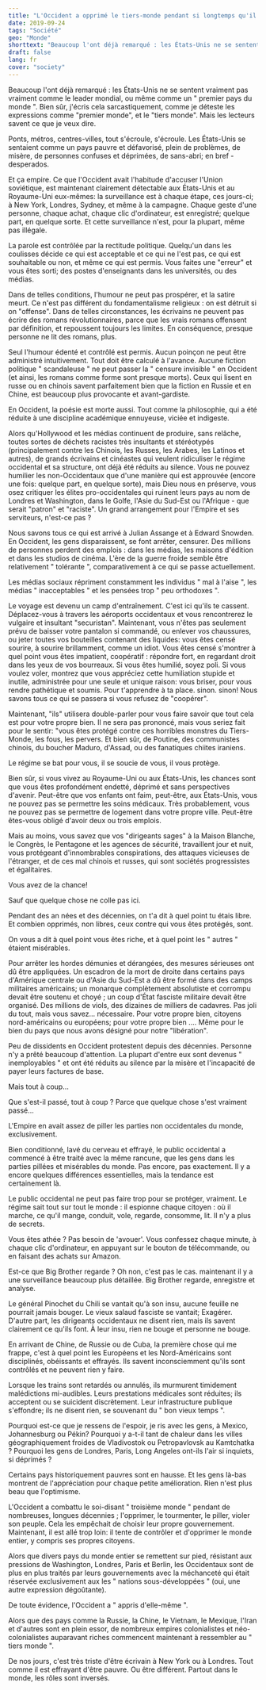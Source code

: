 ```yaml
---
title: "L'Occident a opprimé le tiers-monde pendant si longtemps qu'il est devenu le tiers-monde lui-même"
date: 2019-09-24
tags: "Société"
geo: "Monde"
shorttext: "Beaucoup l'ont déjà remarqué : les États-Unis ne se sentent vraiment pas vraiment comme le leader mondial, ou même comme un 'premier pays du monde'"
draft: false
lang: fr
cover: "society"
---
```


Beaucoup l'ont déjà remarqué : les États-Unis ne se sentent vraiment pas vraiment comme le leader mondial, ou même comme un " premier pays du monde ". Bien sûr, j'écris cela sarcastiquement, comme je déteste les expressions comme "premier monde", et le "tiers monde". Mais les lecteurs savent ce que je veux dire.

Ponts, métros, centres-villes, tout s'écroule, s'écroule. Les États-Unis se sentaient comme un pays pauvre et défavorisé, plein de problèmes, de misère, de personnes confuses et déprimées, de sans-abri; en bref - desperados.

Et ça empire. Ce que l'Occident avait l'habitude d'accuser l'Union soviétique, est maintenant clairement détectable aux États-Unis et au Royaume-Uni eux-mêmes: la surveillance est à chaque étape, ces jours-ci; à New York, Londres, Sydney, et même à la campagne. Chaque geste d'une personne, chaque achat, chaque clic d'ordinateur, est enregistré; quelque part, en quelque sorte. Et cette surveillance n'est, pour la plupart, même pas illégale.

La parole est contrôlée par la rectitude politique. Quelqu'un dans les coulisses décide ce qui est acceptable et ce qui ne l'est pas, ce qui est souhaitable ou non, et même ce qui est permis. Vous faites une "erreur" et vous êtes sorti; des postes d'enseignants dans les universités, ou des médias.

Dans de telles conditions, l'humour ne peut pas prospérer, et la satire meurt. Ce n'est pas différent du fondamentalisme religieux : on est détruit si on "offense". Dans de telles circonstances, les écrivains ne peuvent pas écrire des romans révolutionnaires, parce que les vrais romans offensent par définition, et repoussent toujours les limites. En conséquence, presque personne ne lit des romans, plus.

Seul l'humour édenté et contrôlé est permis. Aucun poinçon ne peut être administré intuitivement. Tout doit être calculé à l'avance. Aucune fiction politique " scandaleuse " ne peut passer la " censure invisible " en Occident (et ainsi, les romans comme forme sont presque morts). Ceux qui lisent en russe ou en chinois savent parfaitement bien que la fiction en Russie et en Chine, est beaucoup plus provocante et avant-gardiste.

En Occident, la poésie est morte aussi. Tout comme la philosophie, qui a été réduite à une discipline académique ennuyeuse, viciée et indigeste.

Alors qu'Hollywood et les médias continuent de produire, sans relâche, toutes sortes de déchets racistes très insultants et stéréotypés (principalement contre les Chinois, les Russes, les Arabes, les Latinos et autres), de grands écrivains et cinéastes qui veulent ridiculiser le régime occidental et sa structure, ont déjà été réduits au silence. Vous ne pouvez humilier les non-Occidentaux que d'une manière qui est approuvée (encore une fois: quelque part, en quelque sorte), mais Dieu nous en préserve, vous osez critiquer les élites pro-occidentales qui ruinent leurs pays au nom de Londres et Washington, dans le Golfe, l'Asie du Sud-Est ou l'Afrique - que serait "patron" et "raciste". Un grand arrangement pour l'Empire et ses serviteurs, n'est-ce pas ?

Nous savons tous ce qui est arrivé à Julian Assange et à Edward Snowden. En Occident, les gens disparaissent, se font arrêter, censurer. Des millions de personnes perdent des emplois : dans les médias, les maisons d'édition et dans les studios de cinéma. L'ère de la guerre froide semble être relativement " tolérante ", comparativement à ce qui se passe actuellement.

Les médias sociaux répriment constamment les individus " mal à l'aise ", les médias " inacceptables " et les pensées trop " peu orthodoxes ".

Le voyage est devenu un camp d'entraînement. C'est ici qu'ils te cassent. Déplacez-vous à travers les aéroports occidentaux et vous rencontrerez le vulgaire et insultant "securistan". Maintenant, vous n'êtes pas seulement prévu de baisser votre pantalon si commandé, ou enlever vos chaussures, ou jeter toutes vos bouteilles contenant des liquides: vous êtes censé sourire, à sourire brillamment, comme un idiot. Vous êtes censé s'montrer à quel point vous êtes impatient, coopératif : répondre fort, en regardant droit dans les yeux de vos bourreaux. Si vous êtes humilié, soyez poli. Si vous voulez voler, montrez que vous appréciez cette humiliation stupide et inutile, administrée pour une seule et unique raison: vous briser, pour vous rendre pathétique et soumis. Pour t'apprendre à ta place. sinon. sinon! Nous savons tous ce qui se passera si vous refusez de "coopérer".

Maintenant, "ils" utilisera double-parler pour vous faire savoir que tout cela est pour votre propre bien. Il ne sera pas prononcé, mais vous seriez fait pour le sentir: "vous êtes protégé contre ces horribles monstres du Tiers-Monde, les fous, les pervers. Et bien sûr, de Poutine, des communistes chinois, du boucher Maduro, d'Assad, ou des fanatiques chiites iraniens.

Le régime se bat pour vous, il se soucie de vous, il vous protège.

Bien sûr, si vous vivez au Royaume-Uni ou aux États-Unis, les chances sont que vous êtes profondément endetté, déprimé et sans perspectives d'avenir. Peut-être que vos enfants ont faim, peut-être, aux États-Unis, vous ne pouvez pas se permettre les soins médicaux. Très probablement, vous ne pouvez pas se permettre de logement dans votre propre ville. Peut-être êtes-vous obligé d'avoir deux ou trois emplois.

Mais au moins, vous savez que vos "dirigeants sages" à la Maison Blanche, le Congrès, le Pentagone et les agences de sécurité, travaillent jour et nuit, vous protégeant d'innombrables conspirations, des attaques vicieuses de l'étranger, et de ces mal chinois et russes, qui sont sociétés progressistes et égalitaires.

Vous avez de la chance!

Sauf que quelque chose ne colle pas ici.

Pendant des an nées et des décennies, on t'a dit à quel point tu étais libre. Et combien opprimés, non libres, ceux contre qui vous êtes protégés, sont.

On vous a dit à quel point vous êtes riche, et à quel point les " autres " étaient misérables.

Pour arrêter les hordes démunies et dérangées, des mesures sérieuses ont dû être appliquées. Un escadron de la mort de droite dans certains pays d'Amérique centrale ou d'Asie du Sud-Est a dû être formé dans des camps militaires américains; un monarque complètement absolutiste et corrompu devait être soutenu et choyé ; un coup d'État fasciste militaire devait être organisé. Des millions de viols, des dizaines de milliers de cadavres. Pas joli du tout, mais vous savez... nécessaire. Pour votre propre bien, citoyens nord-américains ou européens; pour votre propre bien .... Même pour le bien du pays que nous avons désigné pour notre "libération".

Peu de dissidents en Occident protestent depuis des décennies. Personne n'y a prêté beaucoup d'attention. La plupart d'entre eux sont devenus " inemployables " et ont été réduits au silence par la misère et l'incapacité de payer leurs factures de base.

Mais tout à coup...

Que s'est-il passé, tout à coup ? Parce que quelque chose s'est vraiment passé...

L'Empire en avait assez de piller les parties non occidentales du monde, exclusivement.

Bien conditionné, lavé du cerveau et effrayé, le public occidental a commencé à être traité avec la même rancune, que les gens dans les parties pillées et misérables du monde. Pas encore, pas exactement. Il y a encore quelques différences essentielles, mais la tendance est certainement là.

Le public occidental ne peut pas faire trop pour se protéger, vraiment. Le régime sait tout sur tout le monde : il espionne chaque citoyen : où il marche, ce qu'il mange, conduit, vole, regarde, consomme, lit. Il n'y a plus de secrets.

Vous êtes athée ? Pas besoin de 'avouer'. Vous confessez chaque minute, à chaque clic d'ordinateur, en appuyant sur le bouton de télécommande, ou en faisant des achats sur Amazon.

Est-ce que Big Brother regarde ? Oh non, c'est pas le cas. maintenant il y a une surveillance beaucoup plus détaillée. Big Brother regarde, enregistre et analyse.

Le général Pinochet du Chili se vantait qu'à son insu, aucune feuille ne pourrait jamais bouger. Le vieux salaud fasciste se vantait; Exagérer. D'autre part, les dirigeants occidentaux ne disent rien, mais ils savent clairement ce qu'ils font. À leur insu, rien ne bouge et personne ne bouge.

En arrivant de Chine, de Russie ou de Cuba, la première chose qui me frappe, c'est à quel point les Européens et les Nord-Américains sont disciplinés, obéissants et effrayés. Ils savent inconsciemment qu'ils sont contrôlés et ne peuvent rien y faire.

Lorsque les trains sont retardés ou annulés, ils murmurent timidement malédictions mi-audibles. Leurs prestations médicales sont réduites; ils acceptent ou se suicident discrètement. Leur infrastructure publique s'effondre; ils ne disent rien, se souvenant du " bon vieux temps ".

Pourquoi est-ce que je ressens de l'espoir, je ris avec les gens, à Mexico, Johannesburg ou Pékin? Pourquoi y a-t-il tant de chaleur dans les villes géographiquement froides de Vladivostok ou Petropavlovsk au Kamtchatka ? Pourquoi les gens de Londres, Paris, Long Angeles ont-ils l'air si inquiets, si déprimés ?

Certains pays historiquement pauvres sont en hausse. Et les gens là-bas montrent de l'appréciation pour chaque petite amélioration. Rien n'est plus beau que l'optimisme.

L'Occident a combattu le soi-disant " troisième monde " pendant de nombreuses, longues décennies ; l'opprimer, le tourmenter, le piller, violer son peuple. Cela les empêchait de choisir leur propre gouvernement. Maintenant, il est allé trop loin: il tente de contrôler et d'opprimer le monde entier, y compris ses propres citoyens.

Alors que divers pays du monde entier se remettent sur pied, résistant aux pressions de Washington, Londres, Paris et Berlin, les Occidentaux sont de plus en plus traités par leurs gouvernements avec la méchanceté qui était réservée exclusivement aux les " nations sous-développées " (oui, une autre expression dégoûtante).

De toute évidence, l'Occident a " appris d'elle-même ".

Alors que des pays comme la Russie, la Chine, le Vietnam, le Mexique, l'Iran et d'autres sont en plein essor, de nombreux empires colonialistes et néo-colonialistes auparavant riches commencent maintenant à ressembler au " tiers monde ".

De nos jours, c'est très triste d'être écrivain à New York ou à Londres. Tout comme il est effrayant d'être pauvre. Ou être différent. Partout dans le monde, les rôles sont inversés.
